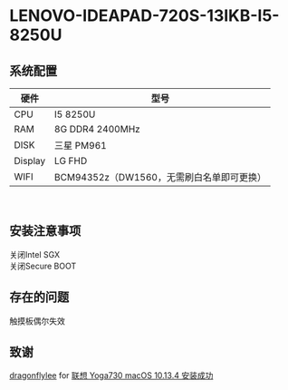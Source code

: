 LENOVO-IDEAPAD-720S-13IKB-I5-8250U
========

系统配置
---
硬件| 型号
----|----
CPU | I5 8250U
RAM | 8G DDR4 2400MHz
DISK |三星 PM961
Display| LG FHD
WIFI |BCM94352z（DW1560，无需刷白名单即可更换）

 

<br> 


安装注意事项
----
关闭Intel SGX<br> 
关闭Secure BOOT<br> 

存在的问题
----
触摸板偶尔失效

致谢
----
[dragonflylee](http://i.pcbeta.com/space-uid-887403.html) for 
[联想 Yoga730 macOS 10.13.4 安装成功](http://bbs.pcbeta.com/viewthread-1779842-1-1.html)<br> 
